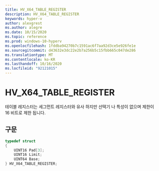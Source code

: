 ```yaml
---
title: HV_X64_TABLE_REGISTER
description: HV_X64_TABLE_REGISTER
keywords: hyper-v
author: alexgrest
ms.author: alegre
ms.date: 10/15/2020
ms.topic: reference
ms.prod: windows-10-hyperv
ms.openlocfilehash: 1fddba94270b7c1591ac6f7aa92d3ce5e926fe1e
ms.sourcegitcommit: d43632e3dc22e2b7a256b5c15fbb665c047de286
ms.translationtype: MT
ms.contentlocale: ko-KR
ms.lasthandoff: 10/16/2020
ms.locfileid: "92121015"
---
```

# <a name="hv_x64_table_register"></a>HV_X64_TABLE_REGISTER

테이블 레지스터는 세그먼트 레지스터와 유사 하지만 선택기 나 특성이 없으며 제한이 16 비트로 제한 됩니다.

## <a name="syntax"></a>구문

```c
typedef struct
{
    UINT16 Pad[3];
    UINT16 Limit;
    UINT64 Base;
} HV_X64_TABLE_REGISTER;
 ```

